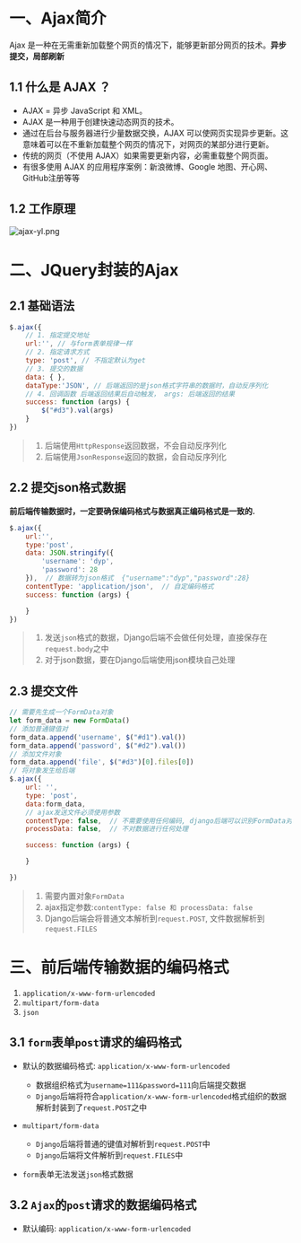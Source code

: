 # 一、Ajax简介
Ajax 是一种在无需重新加载整个网页的情况下，能够更新部分网页的技术。**异步提交，局部刷新**
## 1.1 什么是 AJAX ？
* AJAX = 异步 JavaScript 和 XML。
* AJAX 是一种用于创建快速动态网页的技术。
* 通过在后台与服务器进行少量数据交换，AJAX 可以使网页实现异步更新。这意味着可以在不重新加载整个网页的情况下，对网页的某部分进行更新。
* 传统的网页（不使用 AJAX）如果需要更新内容，必需重载整个网页面。
* 有很多使用 AJAX 的应用程序案例：新浪微博、Google 地图、开心网、GitHub注册等等

## 1.2 工作原理
![](https://images.gitee.com/uploads/images/2020/1213/133757_eb32eb3f_7841459.png "ajax-yl.png")

# 二、JQuery封装的Ajax
## 2.1 基础语法
```js
$.ajax({
    // 1. 指定提交地址
    url:'', // 与form表单规律一样
    // 2. 指定请求方式
    type: 'post', // 不指定默认为get
    // 3. 提交的数据
    data: { },
    dataType:'JSON', // 后端返回的是json格式字符串的数据时，自动反序列化
    // 4. 回调函数 后端返回结果后自动触发， args: 后端返回的结果
    success: function (args) {
        $("#d3").val(args)
    }
})
```
> 1. 后端使用`HttpResponse`返回数据，不会自动反序列化
> 2. 后端使用`JsonResponse`返回的数据，会自动反序列化

## 2.2 提交json格式数据
**前后端传输数据时，一定要确保编码格式与数据真正编码格式是一致的.** 

```js
$.ajax({
    url:'',
    type:'post',
    data: JSON.stringify({
        'username': 'dyp',
        'password': 28
    }),  // 数据转为json格式  {"username":"dyp","password":28}
    contentType: 'application/json',  // 自定编码格式
    success: function (args) {

    }
})
```
> 1. 发送`json`格式的数据，Django后端不会做任何处理，直接保存在`request.body`之中
> 2. 对于json数据，要在Django后端使用json模块自己处理

## 2.3 提交文件

```js
// 需要先生成一个FormData对象
let form_data = new FormData()
// 添加普通键值对
form_data.append('username', $("#d1").val())
form_data.append('password', $("#d2").val())
// 添加文件对象
form_data.append('file', $("#d3")[0].files[0])
// 将对象发生给后端
$.ajax({
    url: '',
    type: 'post',
    data:form_data,
    // ajax发送文件必须使用参数
    contentType: false,  // 不需要使用任何编码, django后端可以识别FormData对象
    processData: false,  // 不对数据进行任何处理

    success: function (args) {

    }

})
```
> 1. 需要内置对象`FormData`
> 2. ajax指定参数:`contentType: false 和 processData: false`
> 3. Django后端会将普通文本解析到`request.POST`, 文件数据解析到`request.FILES`

# 三、前后端传输数据的编码格式
1. `application/x-www-form-urlencoded`
2. `multipart/form-data`
3. `json`

## 3.1 `form`表单`post`请求的编码格式
* 默认的数据编码格式: `application/x-www-form-urlencoded`
    * 数据组织格式为`username=111&password=111`向后端提交数据
    * `Django`后端将符合`application/x-www-form-urlencoded`格式组织的数据解析封装到了`request.POST`之中

* `multipart/form-data`
    * `Django`后端将普通的键值对解析到`request.POST`中
    * `Django`后端将文件解析到`request.FILES`中

* `form`表单无法发送`json`格式数据


## 3.2 `Ajax`的`post`请求的数据编码格式
* 默认编码: `application/x-www-form-urlencoded`












